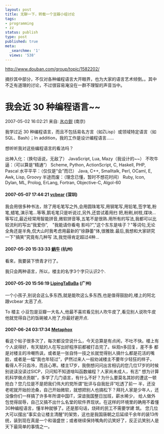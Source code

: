 ```yaml
---
layout: post
title: 无聊一下，转载一个豆瓣小组讨论
tags:
- programming
- zz
status: publish
type: post
published: true
meta:
  _searchme: '1'
  views: '538'
---
```

<a href="http://www.douban.com/group/topic/1582202/">http://www.douban.com/group/topic/1582202/</a>

摘抄其中部分，不仅对各种编程语言大开眼界，也为大家的语言艺术倾倒。。其中不乏有道理的讨论，不过很容易淹没在一群不理智的声音当中。
<h1>我会近 30 种编程语言~~</h1>
<span class="mn">2007-05-02 16:02:21</span> <span class="pl2"> 来自: <a href="http://www.douban.com/people/lichray/">氷の鋭</a> (南京)</span>
<p class="wrc">我学过近 30 种编程语言，而且不包括易名方言（如ZLisp）或领域特定语言（如SQL、Bash）；In addition，我的工作是设计编程语言……</p>

想听听我对这些编程语言的看法吗？

出神入化：（换句话说，无敌了）
JavaScript, Lua, Mazy（我设计的~~）
不吹牛逼：（可以算是“精通”）
Scheme, Python, ActionScript, C, Haskell, PHP, Pascal
水平平平：（仅仅是“会”而已）
Java, C++, Smalltalk, Perl, OCaml, E, Awk, Lisp, Groovy
半途而废：（理念已懂，暂时不想花时间）
Ruby, Icon, Dylan, ML, Prolog, ErLang, Fortran, Objective-C, Algol-60
<p class="wrc"></p>

<h4>2007-05-07 17:44:21 <a href="http://www.douban.com/people/vcbear/">vcbear</a> (深圳)</h4>
<p class="wrc">我会用很多种书法，除了用毛笔写之外,会用圆珠笔写,用钢笔写,用铅笔,签字笔,粉笔,蜡笔,演示笔...等等,鹅毛笔只是听说过,另外,还尝试着用扫 把,粉刷,树枝,煤块...等写过,最近经常用智能拼音,微软拼音等,五笔不是很熟.用所有的写法,我都可以比较流利的写出“我爱你”,　"我能请你看电 影吗?","这个东东是啥子？"等词句,无论全角还是半角,侃大山时我考虑用最新的"徐静蕾"体,很雅致.最后,我想和大家研究一下"搞笑"究竟有几种写 法,我觉得肯定超过4种...</p>
<p class="wrc"></p>

<h4>2007-05-20 15:33:33 <a href="http://www.douban.com/people/netsnail/">蜗牛</a> (杭州)</h4>
<p class="wrc">看來，我要装下愤青才行了。</p>

我只会两种语言，所以，楼主的名字3个字只认识2个.

<span class="wrap">
<h4>2007-05-20 15:56:19 <a href="http://www.douban.com/people/lipingtababa/">LipingTaBaBa</a> (广州)</h4>
</span>
<p class="wrc">一个小孩子,别说会这么多东西,就是能吹这么多东西,也是值得鼓励的,楼上的阿北跟vcbear 太恶了点.

To 楼主
小豆包是豆瓣一大名人,他最不喜欢看见别人吹牛皮了,看见别人说吹牛皮他就觉得自己的饭碗被人抢了,你最好避开点.

<p class="wrc"><span class="wrap">
<h4>2007-06-24 03:17:34 <a href="http://www.douban.com/people/lonelyfox/">Metaphox</a></h4>
</span>
<p class="wrc">看这个帖子很多次了，每次都没空说什么，今天总算是有点闲，不吐不快。楼上有个人说得好，有天赋的人在写出好程序前都被打击完了。纵观n多回复，差不多 都是对楼主的冷嘲热讽，或者是一张自恃一技之长就觉得别人搞什么都是花活的嘴脸，或者是一幅“我也年轻过”，俨然过来人一般劝诫楼主不要年少轻狂的样子， 看得人不只齿冷，而且心寒。楼主17岁，我倒想问问出言相讥的您几位17岁的时候别说读没读过SICP，只问知不知道啥叫函数编程？人家尚未成人，有志“ 想为计算机科学做点贡献”，多学了几门语言，有什么不好？为什么要莫名其妙的遭这一顿抢白？您几位是不是把我们伟大的党所谓“批评与自我批评”吃透了前一 半，还没老呢就开始扮沧桑，自己开始微软，就想把别人也搞松下？拜托人家是少年人，还没像你们一样搞了许多年所谓中国IT，深谙我国整日加班，薪水稀少， 给人做外包觉得屈辱，自己又搞不出什么名堂的软件界现状。在这样的环境里的确用不着懂30种编程语言，懂半种就够了。还是那句话，烧砖的民工不需要学建 筑。
您几位大可以摆出“事实会让楼主清醒”的架势，这也是我国唐朝之后延续千余年的装13传统，装到现在真是一个和谐盛世；或者继续保持嘴角的讥笑好了，反正讥笑别人是天下最简单的事情之一。
<p class="wrc"></p>
